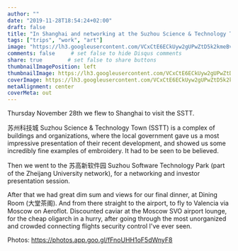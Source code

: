 ```yaml
---
author: ""
date: "2019-11-28T18:54:24+02:00"
draft: false
title: "In Shanghai and networking at the Suzhou Science & Technology Town"
tags: ["trips", "work", "art"]
image: "https://lh3.googleusercontent.com/VCxCtE6ECkUyw2gUPwZtD5k2kmeBvrNAcQs_LWqSV3x5Cvq_iqzwZucAIL1l8jUGBVs97iS9XvCrjnob--zknadJU1vW-NT0YR2YtTWKj_zBi-YXVwDpfjUmhL0ZPM3nwZsZJnQ9U1s=w1920-h1080"
comments: false     # set false to hide Disqus comments
share: true        # set false to share buttons
thumbnailImagePosition: left
thumbnailImage: https://lh3.googleusercontent.com/VCxCtE6ECkUyw2gUPwZtD5k2kmeBvrNAcQs_LWqSV3x5Cvq_iqzwZucAIL1l8jUGBVs97iS9XvCrjnob--zknadJU1vW-NT0YR2YtTWKj_zBi-YXVwDpfjUmhL0ZPM3nwZsZJnQ9U1s=w1920-h1080
coverImage: https://lh3.googleusercontent.com/VCxCtE6ECkUyw2gUPwZtD5k2kmeBvrNAcQs_LWqSV3x5Cvq_iqzwZucAIL1l8jUGBVs97iS9XvCrjnob--zknadJU1vW-NT0YR2YtTWKj_zBi-YXVwDpfjUmhL0ZPM3nwZsZJnQ9U1s=w1920-h1080
metaAlignment: center
coverMeta: out
---
```


Thursday November 28th we flew to Shanghai to visit the SSTT.

<!--more-->

苏州科技城 Suzhou Science & Technology Town (SSTT) is a complex of buildings and organizations, where the local government gave us a most impressive presentation of their recent development, and showed us some incredibly fine examples of embroidery. It had to be seen to be believed.

Then we went to the 苏高新软件园 Suzhou Software Technology Park (part of the Zheijang University network), for a networking and investor presentation session.

After that we had great dim sum and views for our final dinner, at Dining Room (大堂茶阁). And from there straight to the airport, to fly to Valencia via Moscow on Aeroflot. Discounted caviar at the Moscow SVO airport lounge, for the cheap oligarch in a hurry, after going through the most unorganized and crowded connecting flights security control I've ever seen.

Photos: https://photos.app.goo.gl/fFnoUHH1oF5dWnyF8

<script src="https://cdn.jsdelivr.net/npm/publicalbum@latest/embed-ui.min.js" async></script>
<div class="pa-gallery-player-widget" style="width:100%; height:480px; display:none;"
  data-link="https://photos.app.goo.gl/fFnoUHH1oF5dWnyF8"
  data-title="80 new photos by Jorge Cortell">
  <object data="https://lh3.googleusercontent.com/nna9RIEoiMw8SHW9U7QjjcbVyeSXp3TJZcu8xb1A3n8-54m_kIALeVeugIPlkOx971cYgCLYWGAJK3NpWrY2o9gM0PiDJV5aDUff1T6bGHchNhdm-ROFDWyXLrrPZGnk3EqExL5ReCc=w1920-h1080"></object>
  <object data="https://lh3.googleusercontent.com/YYww1LagwzFSowwj5p28LMoqE8Dmgn0tLxH7aqY-GlRVnlDj4xa6rMCO3t7e75YwGqG2CnI2-986iH56lu4CDVoo2v93u7lO5RS3mesP2w_YHsKuMYN6ohOuUTovGZq593ual7pv6Qs=w1920-h1080"></object>
  <object data="https://lh3.googleusercontent.com/WpIfynGhF0tM0DNZFcAwdKR2XhGItUYqtvak9Cv15MqxuUQg_IMSbT7TBpuCn-AaZWp6iO3uyhXlPEIdCDE3peLct4QIuylCljIpW5m2c3wPI_SRhePKqTT4kUPf8KbjZTx7-9k7oz4=w1920-h1080"></object>
  <object data="https://lh3.googleusercontent.com/sczHAcosF289qhhGPpjcNU8h_0LEyYUHSb9sq3y0etaSSVgWHPHAWQ9tyTxKm_bMOZHnlRhhACedFMgC0Bk4AIsBgpAqkam1g78NmBebTKoSwP1R1Q-Hon0vGvXTNYkHWuT6FtaVcX4=w1920-h1080"></object>
  <object data="https://lh3.googleusercontent.com/6g81WcQEfXllp0sAw9pfRBSIH6YKy51y9LmpkkoF5qwdvqa_3GcRKgf66JrD93cYsNw6h9xeKMXxIjpNOGWvDlUxLJ5SmhHV2-HbQR6Mgf9Dnz3LmlKe7VHuY8xiCYrz7YUfekEeq70=w1920-h1080"></object>
  <object data="https://lh3.googleusercontent.com/BGosO3BPoulF6KAVM8XrgHs0ilfjV9kRFFsC_XMLSf9_CHNfponCXPT3DnMhcM_6xCmjj5gR-MeQdZm5cBJvfionsIAnCsTCPHQwXiMqOhOv6ZiMHcjjNre7XL71sj9rMzU2wggUVOM=w1920-h1080"></object>
  <object data="https://lh3.googleusercontent.com/tzeQPd1F0q4-kYQJLaaTN06uK6IyYWrl4zMj7ejLGQojMmWWVHuRrclsHmVkU0LYpF3DKffsissPOHfVHdi6XcNazG1IHa0eTYhWDOmlvBgKc3A_FQGywvYzoH62Pv-NHYzCaDvWHmk=w1920-h1080"></object>
  <object data="https://lh3.googleusercontent.com/S_G5t2NLQ8TjcRSrj_411mkazhG5P2KfwKdSb_ed6PEPsnMulvSzVQ1B6dsLORs7bL6psuOgNVZOFbR8Dn98Ab9YjXeTFaYqiXNhVhNruuyBwk2JRKClC7l1kM9mO74mCQpyY1GeeYU=w1920-h1080"></object>
  <object data="https://lh3.googleusercontent.com/8lO3wt4CItAKmaDl_AGBs_Ib14lw11fS9t1AUm_svwY-7-dkfcdJ8Eu-wzWXM9kHfSAJkmABSQ7WFXD9buETWxl387pnY7SEW8sHRa4Ga4UkwjS6h7GizR39Fh_l5hXpfUwVBQpQo_8=w1920-h1080"></object>
  <object data="https://lh3.googleusercontent.com/lukddn1PnvS9pn-_QuqKxbrm2dYMMm0WMrl136DnuEGR1c8dpbOO3bHbJ4kqbrRVgerFJPJ-HqGE-ToNFJJD_p3wABgAHm76i4B46e3SeZPsCFWD_OefAtHMOvM5hvAaB8nLC2__6Ag=w1920-h1080"></object>
  <object data="https://lh3.googleusercontent.com/x8iT6cmo2w1unhWWYNNvE-2FzfwOnmaHYTdilPPd-jfrLHiyIbJbxXFWoGEa1d0GyS-9AOdCjqHDQncBzZ2Z_3WrKDab9VoGVApWS1Sc7hYMtpP1eAPShrXuDiJBbaLwj6PmOeAwMtQ=w1920-h1080"></object>
  <object data="https://lh3.googleusercontent.com/52fXv4EFqpO92CwO-EojrxsQ7vhZiDpvUF6RGnbCbYIEnRkuMuC36bYDXvti7VaYAlFRTiBpws3SMxfTGmiEpp7uK0U20DCU90Dz9qQjq7pTi4mo-hvvUt9p-e26qqJk-awIHvCiIrE=w1920-h1080"></object>
  <object data="https://lh3.googleusercontent.com/P2nqvIfp8HG5XuyoWwcuv7D14RTPLDcb5mUh1IboYuR4_u00-ySwszNsoQVhBUO21rERpNY0OIzlu4AecB0efgE9KeBpK5XKv_Gx9KwZV3A-f_y3UqOiM7D6xf8REc-JHjG7O8V7qcs=w1920-h1080"></object>
  <object data="https://lh3.googleusercontent.com/37oZ4oSRImcvaGDJ2hrcD8lh1yLpLh12rZwQ0CpnQoF8uklLJkAB7FyUIGZt7DoF9jLOpQcGYaHoiHEt239IJjM5y3FYVL_xe-mD_hQEuI_97jSqSt7N-Aaso7mGohhJ925_HtT774c=w1920-h1080"></object>
  <object data="https://lh3.googleusercontent.com/8hZEmBWPAFQavg2kBY6Em8jCgvC1PRGyicqdOlfL-_cDwERvA5Vp89QnM44s1PhPVKNsxFuO6e5LIuzCOGxL2AtXi5YuxNQ-D4rh7EJj2aypF_fe2AtjnV6K8DAliXpNRPalCzBUJiE=w1920-h1080"></object>
  <object data="https://lh3.googleusercontent.com/as0ObKyGQzVtOHn7z50fpGN3u1ziXlDZ1A1BpPR0cwtPKLPcuJoF4wVbG97iAy8giTqKqRrRi5QojH1luGHytMKvHjxXk4DGVmRCunJoGTeApJrbgYx08mrfTwihxYB_o-EbvZFZUp0=w1920-h1080"></object>
  <object data="https://lh3.googleusercontent.com/3Xfog0PuGXKS1OSnMmxSaMqemTf0rBsEIYGsuUTIWqitvghH_OB5F16ci_lfq-GaYBljMF4QdilDlZX-Z0m1RHT3YlLP2qIki0TCwCqUuVmyYGfMDJoT1X4zi2Kd--cYPSktDbVsMc8=w1920-h1080"></object>
  <object data="https://lh3.googleusercontent.com/zAdoeWVBUyO_UrAf_mJU6TcmuUEwdhZ44OxkHj6ZibUs-7VZ1vgDjeLvta8Hz_RUkZpLhHFmzxnEXSYfqPgUp6MJN-sX9QBri7YNj8bTSlpmlrDDgSqruBN0DNspEmQwinTyiBfIJE8=w1920-h1080"></object>
  <object data="https://lh3.googleusercontent.com/u2EGGTO2UzppslV8p_EIcvlxiTswwZHPMb8hZcaSFkZSYtd-mKyK5Wjs5r4oEWfQs2KgHJcFWc9xLHJAxagHFObJA7kXf-ISj6kcW-QOIWhN22miDy4pc42qx-zLFjdUgyErHME2v8w=w1920-h1080"></object>
  <object data="https://lh3.googleusercontent.com/CPIWT4gYTVTZ4NVbw1URJHtNrWysleoThfi1LQz5wF7LT6FAjMGa5e54mBvszvHE28hvn0sQZWe5oVfZGG-OqC3MY_PdQeY57yUA4MkQpkToinUZyPpl-JU7Ej5jq2-b-FYf3wVOF7A=w1920-h1080"></object>
  <object data="https://lh3.googleusercontent.com/1pTSx1wYrE378hETOtm35ISPgYsSaPYP43tOm6C7_IaHjkxaD5gLrbIIatsj3MRF_SlEGILqU78VEqIrZpTgNoQLJzOaLRo3DYh-WBZrloBzWv72qIurbqchSbE0UowLwzvXER8JgPs=w1920-h1080"></object>
  <object data="https://lh3.googleusercontent.com/KSTYzbO80jxGNACgOFwc8wxW6t3OrKQqcsRHzsZYgdt1RPb45fmGfwf_QcSLVZs1fBXss46IJCfjJlAlSWBlpTlzT8S1g__qirytu9zjq8BwsX4TlrAPPiOkwTApRf3kMA_dVxtrdKQ=w1920-h1080"></object>
  <object data="https://lh3.googleusercontent.com/TGEH8-bxBSI7kOGaMr2437k5ZLnvM_ba4dBIbxYhtcnf5MUQ1wxxqIF652WXSR6HbhCpTzQuuXPjz_5aVdGpSmINpFvw4XsYwqyM--cuginmv98KANufw-CMPX5hxGILSK58gb3-M6k=w1920-h1080"></object>
  <object data="https://lh3.googleusercontent.com/ZUv_1QvVMCuPxucKieZ7cwtJuY3KXgN2ZMab2VytZ-qSJT_4hHyrsbH_K8LJ2iUkmQnhA1BxMtN3NseBP-zbCaM02s4mUI9wDgxtFSPuMd7xZvMD3KdqqJX00TDDtJYgC3o9onDqShE=w1920-h1080"></object>
  <object data="https://lh3.googleusercontent.com/Vmo07HmSKFoDCxw0cubwBTjNRV_Rv1s0OiKkAx_3GUX_VqYBTEowpuCP6wozVjiKCkZlGrUTtlCT17wyWjWOEGOIDdlYjw5nHd5644soEBrmd8T7CnPql-XroOKHeOl81X5rxQSjrtQ=w1920-h1080"></object>
  <object data="https://lh3.googleusercontent.com/x-bVmNmMnEmCGV7fxUagVVTzsXwfcW3FDi2JwghltkkCaquzr-4rUreFuxCfX8Li4CsQuZMLnmrtyfPfW_P20IEdd75-yLk0a5fIh6QR2HL-8HiJ_XfJOxzlZEe8-WohZa5CdsM1aus=w1920-h1080"></object>
  <object data="https://lh3.googleusercontent.com/xO2tTveriaTmq0_H8pAFGzi9eSnBwmGBDJEPNvt9qdkc8g5KPe4VnTZY2IwGzllhvf2LdXeGVGMR6VV7QBwF6vWRFGHaT7s-RvOtU7UQb_mtobpiv9h2fRTyLnyw_0WGwg_YV7v_Le0=w1920-h1080"></object>
  <object data="https://lh3.googleusercontent.com/FZ54cdJXoT6bUB-47MEH0S7ldJYoPX0_9bis-E1At0u4y44L-qhsl9qPZ6AwSdG2HPhQOikdg3-m4oqyPdh7WMqNzcomreXwc8RiJ2QJ1m3Ahreiez8zZdMTMZM7_LGOHT3Kzfrn1Xc=w1920-h1080"></object>
  <object data="https://lh3.googleusercontent.com/zf5uH-9bDzj3dP8vyDhRPfEgEaFgxgf1gBa79PLknfx5toUlAl3Ac-7gXz5hgfZe4gYIxMCxyP-yyVitkd84DHXoEOitDDD8t1LZGY6Eg164bt-Z-dxnMHIGo7VyTPfQQb0u3LpN4Q4=w1920-h1080"></object>
  <object data="https://lh3.googleusercontent.com/k11k351w9e5E6c17vKp9ok0BPK-j_0_oBxk6BgmoMMxOPAe7huxZ--rNB41OLNwlIeD4HCIB3aa1g__L5DHuuwO1Onab46hKgKpAxAT8rHZV7cwJ33uDfWUOWgVVozquzis-tflduKE=w1920-h1080"></object>
  <object data="https://lh3.googleusercontent.com/e5XZaBDPiHmUkLVIit1Oi8ayni0KG9F_t1ficSrruXtRH2XQlrn7kmNFQXQf09_6X7t_MG-oqDbSanSvQ_Nd1CaiGlfk-PHgwNiY7-qOvpcSxGMVP7GX8o5OAeNzs4XB2DdBicyfjGg=w1920-h1080"></object>
  <object data="https://lh3.googleusercontent.com/zVXLIaaSPJLl5fJOFLzYXPn8Bp9wb0SC5TzhibLUvA2NVqsLwHm5VwtFKwycViLl7RsoFq6Ll8H83azU0UNAHYfqNavvKyTb-UR96Tctl5Gq8TWSPZPEU7RP1h4gAVxGGpPZaIYo-h8=w1920-h1080"></object>
  <object data="https://lh3.googleusercontent.com/Ol2spbok5SgQ-jtK2_6-Ay0KqujMoUg_xOChwxoJV-gjykTgborquLMyCVqL2QU6Cj5s2LeH7yxRyHTaP5duJPtVrCApa5BWE2ZvWfTR03BSMsL_9YQMP_CkDmhbo2wFx3P_uxFNMoI=w1920-h1080"></object>
  <object data="https://lh3.googleusercontent.com/ePUs0aUb_Hv1SBcyBRj5_xMwtoGEG0vMkcSlOEi2SoW8oFtvMB13A2H6TlqDP7E8GZdVD8NN0JN1YYU_5Cy0WcDBknPnsC3urN8LwbzeyRTrJ1DgG3j2dyby2IFCgwUJWuMnpWLi5P0=w1920-h1080"></object>
  <object data="https://lh3.googleusercontent.com/4P4WMGVKM7rfHk3FxG_avSUDatIDfmTeN6rotI033GgByxAyV3FwfIKDFFqUfs2xK9fs3j0z3JcQodcNNhf7OouxtQGUyXKwp1xzXAkd8gcfh5ruRUOWNcCwsZIgZvhpdAzT82oi31c=w1920-h1080"></object>
  <object data="https://lh3.googleusercontent.com/pMBhJqz-Ff6tJMvocrWV3147blJXRC1sxfcKjlvZAS_yazuGwqWDx4gwcLAtl2gJqYKjIBcT8F7X_atVk_gkyQIuuFUUiac3YRC-lEq_4eLPYCxo4PF3b1YBV2q5Ek6p8qc2FrX9brA=w1920-h1080"></object>
  <object data="https://lh3.googleusercontent.com/mqbu8cP1UZ3yAArmCn-xKj77Kv5nvtFDvOaZLkKgOBOrFGNsjkFvnsHDL98QrqU_PIWOKXHeXqqIhv32a-bzeEWTgiwz1PKfvJYMoZTMzXie8VZIMEd3Nn1_X7zMPFuiaWG7CBreV70=w1920-h1080"></object>
  <object data="https://lh3.googleusercontent.com/v0sikOWYqkkK5bcmsJvplsiA8VbeYhtPbv_T9ZbBacBv8JIKtrzGTzQTnEaE1brBN7e4lJHASVsi36Vjzz-UkDYvNdiNupaREfJYGkpWRjKr7mraqGXeZzTmfBBku32pm7ySXbuDtuw=w1920-h1080"></object>
  <object data="https://lh3.googleusercontent.com/7d2NtROn9lTwKGeaIxaIR5WGuSzpkIeRQRAUU_P72tuQmjza4bk-LZdqTHCaUa5pTxDJ_X3pm18p1OaC4PepVhSORYBXAjE6DwIUIwhA4XpDqxDUegf2F6sgAARDoeyqC8p2CPGmfvY=w1920-h1080"></object>
  <object data="https://lh3.googleusercontent.com/Wr3rEAZoacgGYWu-MplJz-1N5SyknS7RK9Cz9uDd2wsBh09w4W42XxwWHRtnxc_UfHTepTbWYW6fR5qaM0xS734-tv91pxVbR7pEZ1GNoCjhpBXti1xHKk9h8LjwuVa7vovpBQ3PjT0=w1920-h1080"></object>
  <object data="https://lh3.googleusercontent.com/E2_N6ktKWRHO3H9QsbYKJVuSO74OD4wd_ZF9dDLKJYJNqBlwdRvyaZ28YnaSLWWdMDnTQa6KOn7q_XBFLGRW4YfinDiTHFLDs0sXnualy2yqCmOog8mVbndZl_rPCmLUcBPS5D2Ubso=w1920-h1080"></object>
  <object data="https://lh3.googleusercontent.com/_KSXdvgG7n5OuqeMfLMd3dZenW0AvkwovIVTBghsZgU0dUjyBveiFPUgHyUK0Tmy01d6IvooVemsuxNk-sP3ibM3-ko-4eFF5l6A63OpTIs82N435_ISEZfBkUuESF5henUuWQ0fX4o=w1920-h1080"></object>
  <object data="https://lh3.googleusercontent.com/BUFwBpcDpRFuKBtV28bYeunqZVwLd85UjOsZsD_UxZ-2FT63kS2oxIXTBx4u2ZZW7vZ9oSpX-3dPSNzEv-GCdoO4uEu4lM91osP-BiyCM2CaeXMnWg1jThNBAZTF_ES0KGLm2iwH2C0=w1920-h1080"></object>
  <object data="https://lh3.googleusercontent.com/gacAT345_nz_YKfTbSp4FNPfZdDTgkB_YmUU50eLvSpSjF2NtxcSJuIQwpgjDb4UcDgOj8hSEqGc4_7jzinVd39Vh_zkOv_qEyzgJbANYdhb93Gt8AUYe7LGssaVorRKUEK7xkhd25A=w1920-h1080"></object>
  <object data="https://lh3.googleusercontent.com/j72HO0GUfstgWwNaZZxDRHDz3ODR7hEJ8Cap2i37Xa6bXeAuv6FaZ1WOtMUpDp8Cy6O4tWP5Kh8clc_mXYRa-iLLGdUVrUMWFChubbC6SKmEAT3rF8sj8vySFWmgYNAe2Rvnlw8ImAs=w1920-h1080"></object>
  <object data="https://lh3.googleusercontent.com/AhDuw7wlMYcEc5eslCqy9qH7x75O6rXKmmD4N7G9LXA2BvbSJfFrJNm3vx1xUkvzJSOUPm3sQRJAmQ86-IrRoCtqU3uChjEPC9W6fla4ZaSrZ_w79exv5YluE1VE8KVFTKTNyLTrFPE=w1920-h1080"></object>
  <object data="https://lh3.googleusercontent.com/XMt-6jndf6gzohsAUSXvT-RRMAJF_QKNkAkkhdFndDhHjrOCmo54-MpPOZlchq2f_-KF_utfLVInRPu1uoclvG9pby8uVrXZvABbrJT-dLcckvu82Hl-WA6P-Ww3XN3p1mNRI6Dhn10=w1920-h1080"></object>
  <object data="https://lh3.googleusercontent.com/65YbpIjnTHAY6JeIE9TIZWbFeN18H-4hNPoqyGNn4TcGv_3nN94QUjSkW2i-UycoL_TZoU09TRzRVz5bkLISJLeqhpetDXCXOA9y3EdePc9FKZpNLkLlXIN73wLuxy0XRhgYcPN6PSI=w1920-h1080"></object>
  <object data="https://lh3.googleusercontent.com/05_-Iou7qBq_RIHuoqRCLWYrEx5Q5G87dW6JYrBbwKpd9-l43KxpTR6YyQHyigrFtEhEIEF13QmsoJUvQjzfyWQNU2X3_5oRHo4EHQtI0aUjPK7z_Zy8Cm_twPIY0KcM3i8QXjzdDww=w1920-h1080"></object>
  <object data="https://lh3.googleusercontent.com/C8et6JuCnkGOlebdPMiDlTaqqHjEw6Ay5zQINtj0gi36svZ18EFxPF65AA8Zh5AfnO2OFiNsCeKiInwN7uUyOOf7aPRc6EGxHNRk5vyMRVexQllHVBnrIEW6e7WgpbqYycnf__RRELw=w1920-h1080"></object>
  <object data="https://lh3.googleusercontent.com/dz37Py5I2idiDg1MAw-oo_Y-qrmJ2UfrsaBG15zV_uDW5C9swVlUg1OAOo6V3gOPQ8UH9x8qc5K2BYAXuRV1i_XxOPY8oDijTIVPX291bXiQ7GgayLqQoBiZ1Pr4tc4OLAcYCkMu1pI=w1920-h1080"></object>
  <object data="https://lh3.googleusercontent.com/a7phNmLQ7_tus30ZLrHlosxxfb_DGYEaVDnfqeM3Y8Kj3Jdf2F4sPT6lvk8GcNsAhfDqp-4JypygxGhQ-ameHbJD5nkYGDdwtgzTC4c577HZ80c4nC1p64u4NJLRNpBG33Jw8ZvBFM0=w1920-h1080"></object>
  <object data="https://lh3.googleusercontent.com/BKdDMVEeQCqhgebLRZKdt78o2gJO23UxkatdYRo9d5SJOxPZgJ1XlQ7MWQFwG6uQaOeuzVPCxXsm8EdMvBnc3VoP1yXFytmpSTivvIUWHkJRznLL8t-whXm-sVR-y7lQMqw-QloVaPs=w1920-h1080"></object>
  <object data="https://lh3.googleusercontent.com/BMYRNBeHZ8sv51Odmn3VrKi5gdGjb8tl0q-px0KlJyk2Rm3-MyREfRh581UGHB284k-NurPLWc4V6_vodg07EIah4DZgzb39b3VoPaSNdD03c6N36m-p4HoS5uedugDG4Z8i-wQX1Pw=w1920-h1080"></object>
  <object data="https://lh3.googleusercontent.com/6CsjxvEUKi_swKWzPdK24q98tHUhbKVLdi5BebMX7YP2nH85xIZZOj3UwkcdGmpm66fj9nE9iRXDNPGIkSSqGvU7puLOETvzIt30aos63D3E0jamkMAdArH2WU8HRKlMcqHzBsu7DeY=w1920-h1080"></object>
  <object data="https://lh3.googleusercontent.com/BH6vEFBkun4nty18apdT24yMzOcCYH0olsawmcOz7dOqrPzcSsXKa-nOSu3WkIynAwnHgoOJUvAH99Ky49XJTuoNi5P8p3PSjiV1EslJchUCYNu3MP0oIUwbaOqEy3svus7coaBSTNY=w1920-h1080"></object>
  <object data="https://lh3.googleusercontent.com/WuEkEJVs6nzJheBbFWcg8bTiJb5EmMK4xfPbqXzu0L6B5Po4ug5l59t31hv9EN_uvjdzr4GeTkohpxOArhEWSLvG38nwoooDd1XJ_fitJg-zMNe3pi_L350Ws85Uj6wt6XWYowqNeig=w1920-h1080"></object>
  <object data="https://lh3.googleusercontent.com/CuqCgiZdtcUcKfNabRArLFK9jPDWb1HrcmUFwAxT52GRuq3P0Z6iBcu8BVDqU367zezAwWb5mXX9IGN56bGXPTm23lzescYY9B8_YLs44GRxahZU7Wr5cawiwURAtMqEPphjnpTYOlA=w1920-h1080"></object>
  <object data="https://lh3.googleusercontent.com/ujneHqGL9Y2K7psvEpdZGqqHBwY-wRsCdZz75pQXRaRqarTXuwhqv0KyeAV8ttaC9i7FiZNwofm02xJ_0_6iNEnmi8I63W9OarUhup8DGwOIBApmSgMpAAybMZWBQwEMqyawfq2t9Ko=w1920-h1080"></object>
  <object data="https://lh3.googleusercontent.com/EaghnnW96mw_6BuqX3knrNEP9SMJSWeUO60ytw6R_j-kxJFunpL9DRtwIDe6jSRcN09KMc9_5yMsKUx3A16yYjOub19B1r6ur7s5p_0Evx21ozJuOOR19AeyG1zE61RSyC4HTlcaGm4=w1920-h1080"></object>
  <object data="https://lh3.googleusercontent.com/wLpY1OGFm11YqA661UCljViDBV5N4uU1jz7-YRDoNbZoaD1gKO__ko7P6-S45jxR-L-AIz2FuYhyDSw3jb1dupAnsUK9y-XDyYLcDNS-AyjIdwACZkL7fEX8t0R0uG_XLtocyab3kmk=w1920-h1080"></object>
  <object data="https://lh3.googleusercontent.com/ibplYhcmMLx3XnZJgWszoXE1vHCx4E1LsCIIDZdBwQJ-R4xxVyUERkVyc3cRIAX2gNhXYKChMeHiaqzM_Kl5FrpRs_YPpAWMR4P3B7aD7jra-eyPKFuQ8UtPhNF2l2nS7ueTAWbFKz8=w1920-h1080"></object>
  <object data="https://lh3.googleusercontent.com/t7poG-1i5KTlwY6zV2jq2jUQAzmHiycBHM7F0sP_TrWu9xZXUpBa6p0zc7EMCRNyk5xtJjFOdwW6uxs2HTYQkA425wKVUaFENkgjgAqM9OZ_jtqlSoHLRRNC7MVeXa5oMY0QGwk3fZw=w1920-h1080"></object>
  <object data="https://lh3.googleusercontent.com/mf3UF-HQwyzuECNHsk8ZEtDmthGspEnuiDBCAxQU5xiu769Z8lasFXan4eIxqrl1wQSd86fZ6S9QeLtgWPt1qZqwpuGnUFNyee9axV89FX1MWJPlOCnn9QHg98e8VEES25aJMn9yNYk=w1920-h1080"></object>
  <object data="https://lh3.googleusercontent.com/QKn-xP34wW3XPmkVjPGLpcdQM-fa2NxScbHl-oflmb3uZpYiZ-hfLT_2c8aMDz3-Ykv5XW_5-d1nzgaWh8EA-t3zGsnbpZ9OKQiA_UkHf-X667lci-hT4gLFXxPuCHPr7JgfSLOcGTc=w1920-h1080"></object>
  <object data="https://lh3.googleusercontent.com/-fB7hQa4LcHK6kZ9Y7y3mEGZecBNpwbucc0asZ5KQ1uXhreZU8exZ62HpZ0hrro17plXgIxHuYi3qz9Oxl94X6Rm8M1akHGsrO3LNvYRJBYuNdDVIsJgUBM3NeAfa0CacZZOycahlmY=w1920-h1080"></object>
  <object data="https://lh3.googleusercontent.com/k0JBhhJ0C6AzkRB5-HmM2u_PdbplY6irkW9SAH9QwT1eMmTgoDyRmeKRm05nYqQebhcLafGvfN0YXkU2hCdaIIzYMjCGBHpS253T4e2kXx66QkiRDcFl6RLNWu9xTHFJMnyngqlccA8=w1920-h1080"></object>
  <object data="https://lh3.googleusercontent.com/FphkuSkPJGhuSyq4HfDW7oE9ViCOsl0rNCyyIepiU6ltxhV6vmjp_Amy4PscrvQJMC16JzH-q9sbr50jaRm4SFz-m1kHIrDXR_2hrB_QlY7XnKczGj-4GuMhgywNtDF4Mj9CzJvcvaE=w1920-h1080"></object>
  <object data="https://lh3.googleusercontent.com/Lwh5oKBdgLVUd6qpQAUr8SiKvNo925jgw7cnCYqevKyH5tw0_bxOBk9h1LpJ3I5Qttc7lYcGkmrhOBwAQY0KBbF3GMMBqCHcxnAvUHFX4isW5VX7ZYFWlUcWurwGVTV4IOQx9c8SNq4=w1920-h1080"></object>
  <object data="https://lh3.googleusercontent.com/YQ1OYa4_XvgGbBxkPXI5pEncnM9c6nML6Q-RUixmAJGKaAZCz-CbbkCPcjb-Ztrsr4_atbFQLgwxlIE9VF0apn4_yNx4HFNQGfz5Pk_QNFPjlf9yucFlC002oUqy1EO_IDOX5ePln7w=w1920-h1080"></object>
  <object data="https://lh3.googleusercontent.com/TXJNqq7oyisDOVIKKH_z7kv_CTNB6u4IEKVXWN5IjcAryF0cHDNg8a1CUM4pnT3s7KWYNelcf7qnv73PH3m5SrlUYJBoFt2QBAHTD9BfZKTmtX5hJFn7WOVZLXZGUfkprcpxyqcRoFw=w1920-h1080"></object>
  <object data="https://lh3.googleusercontent.com/c3O1_BHYxg8OvPuT83Owgz1B40GDLXewVMf_ISaoWlS_JMnMThkxrc7hxEo46GVen7ognIEnHPvW7rfp0VI78IDpGFj0ei_1Ot-PC1n9a6_sTYrR7WB0zl7DechnETyXy84YFVRjzAo=w1920-h1080"></object>
  <object data="https://lh3.googleusercontent.com/g5VXw7vz50amaFJPP7fjXpgnSD8EQCEXMpBXXPlqSrc1lHl6wWFpj_Sgb5DCz1r8QiTqbSEt-BqHGjK-Db1OlzvH0JL_5XUbD20Zf5w3Bu7MfhRej4d1WWIj8plGlWE69HjDFzQXliw=w1920-h1080"></object>
  <object data="https://lh3.googleusercontent.com/firmWAyxAAiapEUQXgITQhRvgkfnpBpDh5lp96czz_cEQ6hiqxjRoh2Fk36Ly24Fl27fih01DOZRIfpHiYBhVdi7HoRyO8kWYsRuRb-JiKQm7HiLOSu_MaD5_cdyLJAFKpOAzpAk8o8=w1920-h1080"></object>
  <object data="https://lh3.googleusercontent.com/BZMjGcd0UPZEIpheI02jENUx-BGIlf0_5wMi6GWAqHNtHb8kLIik3-B7fXlALXWWtCXPOTN3ocByewMyjKZ4pfOW4yEA3hVjwifJ73UywFYa63Bt7Stez05YWOIAtXyjgQM53sKeKNg=w1920-h1080"></object>
  <object data="https://lh3.googleusercontent.com/-RIzz6SJxpWbUI0sfmVGiBBW71BZ8vTiRfikVTtUyYgfXRmnM2KLRURWtPw1Qak1qG1mq6Oo1DNRhuqt4X1GCuKogATP4cvEQFnAzcgoBtdHc-6iefmbq4-rcLUyRdpDkAH2np92Q9Y=w1920-h1080"></object>
  <object data="https://lh3.googleusercontent.com/R7Ph1gILSMlfJhIb-_786nK4Fx7OrNlkYdBv5zoini8Q7qrixG7TlAfJntX3J3UUItJc-aBM_p73qQHSyrEkeYx2dvvvkWyVgSeZVRRf8A5t5n-HLOrpju2hZcSCjZCeP6Qx61qdgTg=w1920-h1080"></object>
  <object data="https://lh3.googleusercontent.com/0sEoQVQE_mzr5G7X70TrlCJBZUFG5CQu1p2HE10h3BIW2syQXws54QSur9qV8ynFEJ_S6pMWaUdrcXOJlPHsVGNw3utTp0m0hDwe9RI4yNRou0PnWkpTVsX5I15RQWLeUUoFC0vQcq8=w1920-h1080"></object>
  <object data="https://lh3.googleusercontent.com/1E2JJNsgQfx4LazCetzg3pVwRGNJSxHNspxL4aH1DpVNTrvvkLGHNqYTftjQLHmWUruBN47TJag0NoGIZH15HbmF2s8HEYfCWwsTdPOpEOFcwxn-LEcoF7Cx7VgpFFz6kWtntpMUtvg=w1920-h1080"></object>
  <object data="https://lh3.googleusercontent.com/9gBncopYXxIKg_I7kKsm0fCMU04RnhM96ztEn5sBNXTaZLu2HcpNnyeOLz7sYh53Syt3Ok9xyiEYjTzzcKDcJhvXiaWNemn7wJw2y9v0PsEBIOVNaAYin7DtDfyA26IC_NhxnYIcxM8=w1920-h1080"></object>
</div>
